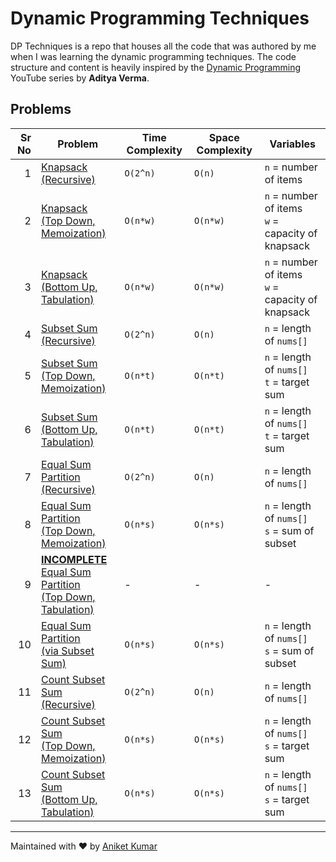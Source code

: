 # Dynamic Programming Techniques <!-- omit in toc -->
DP Techniques is a repo that houses all the code that was authored
by me when I was learning the dynamic programming techniques. The code
structure and content is heavily inspired by the
[Dynamic Programming](https://www.youtube.com/playlist?list=PL_z_8CaSLPWekqhdCPmFohncHwz8TY2Go)
YouTube series by **Aditya Verma**.

## Problems
| Sr No | Problem                                                                                                                                             | Time Complexity | Space Complexity | Variables                                             |
| ----: | --------------------------------------------------------------------------------------------------------------------------------------------------- | --------------- | ---------------- | ----------------------------------------------------- |
|     1 | [Knapsack <br> (Recursive)](/src/io/github/aniket_kr/dp/knapsack/RecursiveKnapsack.java)                                                            | `O(2^n)`        | `O(n)`           | `n` = number of items                                 |
|     2 | [Knapsack <br> (Top Down, Memoization)](/src/io/github/aniket_kr/dp/knapsack/TopDownKnapsack.java)                                                  | `O(n*w)`        | `O(n*w)`         | `n` = number of items <br> `w` = capacity of knapsack |
|     3 | [Knapsack <br> (Bottom Up, Tabulation)](/src/io/github/aniket_kr/dp/knapsack/BottomUpKnapsack.java)                                                 | `O(n*w)`        | `O(n*w)`         | `n` = number of items <br> `w` = capacity of knapsack |
|     4 | [Subset Sum <br> (Recursive)](/src/io/github/aniket_kr/dp/subsetsum/SubsetSum.java)                                                                 | `O(2^n)`        | `O(n)`           | `n` = length of `nums[]`                              |
|     5 | [Subset Sum <br> (Top Down, Memoization)](/src/io/github/aniket_kr/dp/subsetsum/TopDownSubsetSum.java)                                              | `O(n*t)`        | `O(n*t)`         | `n` = length of `nums[]` <br> `t` = target sum        |
|     6 | [Subset Sum <br> (Bottom Up, Tabulation)](/src/io/github/aniket_kr/dp/subsetsum/BottomUpSubsetSum.java)                                             | `O(n*t)`        | `O(n*t)`         | `n` = length of `nums[]` <br> `t` = target sum        |
|     7 | [Equal Sum Partition <br> (Recursive)](/src/io/github/aniket_kr/dp/equalsumpartition/RecursiveEqualSumPartition.java)                               | `O(2^n)`        | `O(n)`           | `n` = length of `nums[]`                              |
|     8 | [Equal Sum Partition <br> (Top Down, Memoization)](/src/io/github/aniket_kr/dp/equalsumpartition/TopDownEqualSumPartition.java)                     | `O(n*s)`        | `O(n*s)`         | `n` = length of `nums[]` <br> `s` = sum of subset     |
|     9 | [**INCOMPLETE** <br> Equal Sum Partition <br> (Top Down, Tabulation)](/src/io/github/aniket_kr/dp/equalsumpartition/BottomUpEqualSumPartition.java) | -               | -                | -                                                     |
|    10 | [Equal Sum Partition <br> (via Subset Sum)](/src/io/github/aniket_kr/dp/equalsumpartition/SubsetSumEqualSumPartition.java)                          | `O(n*s)`        | `O(n*s)`         | `n` = length of `nums[]` <br> `s` = sum of subset     |
|    11 | [Count Subset Sum <br> (Recursive)](/src/io/github/aniket_kr/dp/countsubsetsum/RecursiveCountSubsetSum.java)                                        | `O(2^n)`        | `O(n)`           | `n` = length of `nums[]`                              |
|    12 | [Count Subset Sum <br> (Top Down, Memoization)](/src/io/github/aniket_kr/dp/countsubsetsum/TopDownCountSubsetSum.java)                              | `O(n*s)`        | `O(n*s)`         | `n` = length of `nums[]` <br> `s` = target sum        |
|    13 | [Count Subset Sum <br> (Bottom Up, Tabulation)](/src/io/github/aniket_kr/dp/countsubsetsum/BottomUpCountSubsetSum.java)                             | `O(n*s)`        | `O(n*s)`         | `n` = length of `nums[]` <br> `s` = target sum        |


---
Maintained with ❤️ by [Aniket Kumar](https://www.linkedin.com/in/aniket-kumarr/)
